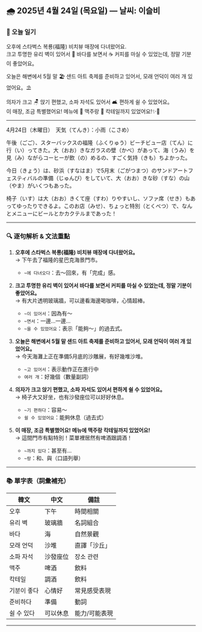 ## 🌧️ 2025년 4월 24일 (목요일) — 날씨: 이슬비

### 📖 오늘 일기

오후에 스타벅스 복룡(福隆) 비치뷰 매장에 다녀왔어요.  
크고 투명한 유리 벽이 있어서 🌊 바다를 보면서 ☕️ 커피를 마실 수 있었는데, 정말 기분이 좋았어요。

오늘은 해변에서 5월 말 🏖️ 샌드 아트 축제를 준비하고 있어서, 모래 언덕이 여러 개 있었어요。⛱️

의자가 크고 🪑 앉기 편했고, 소파 자석도 있어서 🛋️ 편하게 쉴 수 있었어요。  
이 매장, 조금 특별했어요! 메뉴에 🍺 맥주랑 🍹 칵테일까지 있었어요!✨🎉

---
4月24日（木曜日）　天気（てんき）：小雨（こさめ）

午後（ごご）、スターバックスの福隆（ふくりゅう）ビーチビュー店（てん）に行（い）ってきた。大（おお）きなガラスの壁（かべ）があって、海（うみ）を見（み）ながらコーヒーが飲（の）めるの、すごく気持（きも）ちよかった。

今日（きょう）は、砂浜（すなはま）で5月末（ごがつまつ）のサンドアートフェスティバルの準備（じゅんび）をしていて、大（おお）きな砂（すな）の山（やま）がいくつもあった。

椅子（いす）は大（おお）きくて座（すわ）りやすいし、ソファ席（せき）もあってゆったりできるよ。このお店（みせ）、ちょっと特別（とくべつ）で、なんとメニューにビールとかカクテルまであった！

---

### 🔍 逐句解析 & 文法重點

1. **오후에 스타벅스 복룡(福隆) 비치뷰 매장에 다녀왔어요。**  
   → 下午去了福隆的星巴克海景門市。  
   - `~에 다녀오다`：去～回來，有「完成」感。

2. **크고 투명한 유리 벽이 있어서 바다를 보면서 커피를 마실 수 있었는데, 정말 기분이 좋았어요。**  
   → 有大片透明玻璃牆，可以邊看海邊喝咖啡，心情超棒。  
   - `~이 있어서`：因為有～  
   - `~면서`：一邊…一邊…  
   - `~을 수 있었어요`：表示「能夠～」的過去式。

3. **오늘은 해변에서 5월 말 샌드 아트 축제를 준비하고 있어서, 모래 언덕이 여러 개 있었어요。**  
   → 今天海灘上正在準備5月底的沙雕展，有好幾堆沙堆。  
   - `~고 있어서`：表示動作正在進行中  
   - `여러 개`：好幾個（數量副詞）

4. **의자가 크고 앉기 편했고, 소파 자석도 있어서 편하게 쉴 수 있었어요。**  
   → 椅子大又好坐，也有沙發座位可以好好休息。  
   - `~기 편하다`：容易～  
   - `쉴 수 있었어요`：能夠休息（過去式）

5. **이 매장, 조금 특별했어요! 메뉴에 맥주랑 칵테일까지 있었어요!**  
   → 這間門市有點特別！菜單裡居然有啤酒跟調酒！  
   - `~까지 있다`：甚至有…  
   - `~랑`：和、與（口語列舉）

---

### 📚 單字表（詞彙補充）

| 韓文 | 中文 | 備註 |
|------|------|------|
| 오후 | 下午 | 時間相關 |
| 유리 벽 | 玻璃牆 | 名詞組合 |
| 바다 | 海 | 自然景觀 |
| 모래 언덕 | 沙堆 | 直譯「沙丘」 |
| 소파 자석 | 沙發座位 | 장소 관련 |
| 맥주 | 啤酒 | 飲料 |
| 칵테일 | 調酒 | 飲料 |
| 기분이 좋다 | 心情好 | 常見感受表現 |
| 준비하다 | 準備 | 動詞 |
| 쉴 수 있다 | 可以休息 | 能力/可能表現 |

---
